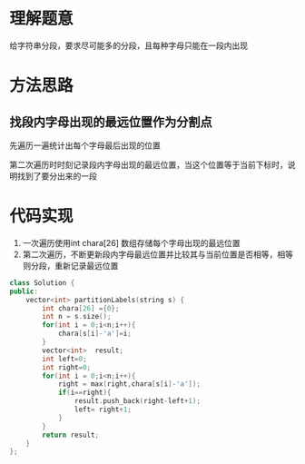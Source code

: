 # 理解题意
  给字符串分段，要求尽可能多的分段，且每种字母只能在一段内出现
# 方法思路
## 找段内字母出现的最远位置作为分割点


 先遍历一遍统计出每个字母最后出现的位置   
 
 第二次遍历时时刻记录段内字母出现的最远位置，当这个位置等于当前下标时，说明找到了要分出来的一段
  
# 代码实现
1. 一次遍历使用int chara[26] 数组存储每个字母出现的最远位置
2. 第二次遍历，不断更新段内字母最远位置并比较其与当前位置是否相等，相等则分段，重新记录最远位置

```c++
class Solution {
public:
    vector<int> partitionLabels(string s) {
        int chara[26] ={0};
        int n = s.size();
        for(int i = 0;i<n;i++){
            chara[s[i]-'a']=i;
        }
        vector<int>  result;
        int left=0;
        int right=0;
        for(int i = 0;i<n;i++){
            right = max(right,chara[s[i]-'a']);
            if(i==right){
                result.push_back(right-left+1);
                left= right+1;
            }
        }
        return result;
    }
};
```
